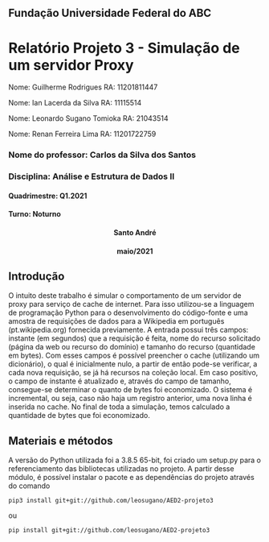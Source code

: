 <h2>Fundação Universidade Federal do ABC</h2>

<h1>Relatório Projeto 3 - Simulação de um servidor Proxy</h1>




<p>Nome: Guilherme Rodrigues				RA: 11201811447</p>
<p>Nome: Ian Lacerda da Silva				RA: 11115514</p>
<p>Nome: Leonardo Sugano Tomioka			RA: 21043514</p>
<p>Nome: Renan Ferreira Lima				RA: 11201722759</p>


<h3>Nome do professor: Carlos da Silva dos Santos<h3>
<h3>Disciplina: Análise e Estrutura de Dados II</h3>
<h4>Quadrimestre: Q1.2021</h4>
<h4>Turno: Noturno</h4>

<h4 style="display:flex; justify-content: center;">Santo André<h4>
<h4 style="display:flex; justify-content: center;">maio/2021<h4>
  
<h2>Introdução</h2>
 
<p>O intuito deste trabalho é simular o comportamento de um servidor de proxy para serviço de cache de internet. Para isso utilizou-se a linguagem de programação Python para o desenvolvimento do código-fonte e uma amostra de requisições de dados para a Wikipedia em português (pt.wikipedia.org) fornecida previamente.
A entrada possui três campos: instante (em segundos) que a requisição é feita, nome do recurso solicitado (página da web ou recurso do domínio) e tamanho do recurso (quantidade em bytes).  Com esses campos é possível preencher o cache (utilizando um dicionário), o qual é inicialmente nulo, a partir de então pode-se verificar, a cada nova requisição, se já há recursos na coleção local. Em caso positivo, o campo de instante é atualizado e, através do campo de tamanho, consegue-se determinar o quanto de bytes foi economizado. O sistema é incremental, ou seja, caso não haja um registro anterior, uma nova linha é inserida no cache.
No final de toda a simulação, temos calculado a quantidade de bytes que foi economizado.
</p>


<h2>Materiais e métodos</h2>

<p>A versão do Python utilizada foi a 3.8.5 65-bit, foi criado um setup.py para o referenciamento das bibliotecas utilizadas no projeto. A partir desse módulo, é possível instalar o pacote e as dependências do projeto através do comando</p>

<pre><code>pip3 install git+git://github.com/leosugano/AED2-projeto3</code></pre>

<p>ou</p>

<pre><code>pip install git+git://github.com/leosugano/AED2-projeto3</code></pre>


<p></p>
<p></p>
<p></p>
<p></p>
<p></p>
<p></p>
<p></p>
<p></p>


  
